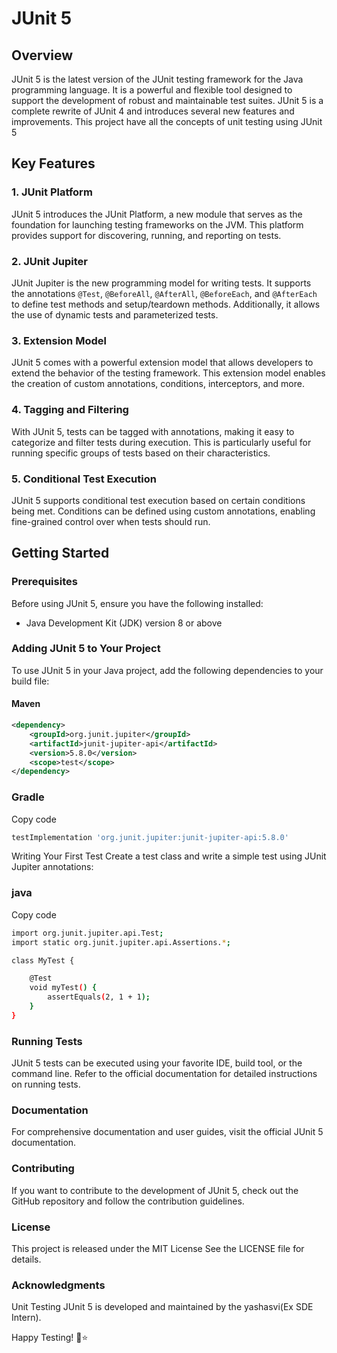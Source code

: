 # JUnit 5

## Overview

JUnit 5 is the latest version of the JUnit testing framework for the Java programming language. It is a powerful and flexible tool designed to support the development of robust and maintainable test suites. JUnit 5 is a complete rewrite of JUnit 4 and introduces several new features and improvements.
This project have all the concepts of unit testing using JUnit 5

## Key Features

### 1. **JUnit Platform**

JUnit 5 introduces the JUnit Platform, a new module that serves as the foundation for launching testing frameworks on the JVM. This platform provides support for discovering, running, and reporting on tests.

### 2. **JUnit Jupiter**

JUnit Jupiter is the new programming model for writing tests. It supports the annotations `@Test`, `@BeforeAll`, `@AfterAll`, `@BeforeEach`, and `@AfterEach` to define test methods and setup/teardown methods. Additionally, it allows the use of dynamic tests and parameterized tests.

### 3. **Extension Model**

JUnit 5 comes with a powerful extension model that allows developers to extend the behavior of the testing framework. This extension model enables the creation of custom annotations, conditions, interceptors, and more.

### 4. **Tagging and Filtering**

With JUnit 5, tests can be tagged with annotations, making it easy to categorize and filter tests during execution. This is particularly useful for running specific groups of tests based on their characteristics.

### 5. **Conditional Test Execution**

JUnit 5 supports conditional test execution based on certain conditions being met. Conditions can be defined using custom annotations, enabling fine-grained control over when tests should run.

## Getting Started

### Prerequisites

Before using JUnit 5, ensure you have the following installed:

- Java Development Kit (JDK) version 8 or above

### Adding JUnit 5 to Your Project

To use JUnit 5 in your Java project, add the following dependencies to your build file:

#### Maven
```xml
<dependency>
    <groupId>org.junit.jupiter</groupId>
    <artifactId>junit-jupiter-api</artifactId>
    <version>5.8.0</version>
    <scope>test</scope>
</dependency>

``` 


### Gradle

Copy code
```bash
testImplementation 'org.junit.jupiter:junit-jupiter-api:5.8.0'
```
Writing Your First Test
Create a test class and write a simple test using JUnit Jupiter annotations:


### java
Copy code
``` bash
import org.junit.jupiter.api.Test;
import static org.junit.jupiter.api.Assertions.*;

class MyTest {

    @Test
    void myTest() {
        assertEquals(2, 1 + 1);
    }
}
```

### Running Tests
JUnit 5 tests can be executed using your favorite IDE, build tool, or the command line. Refer to the official documentation for detailed instructions on running tests.

### Documentation
For comprehensive documentation and user guides, visit the official JUnit 5 documentation.

### Contributing
If you want to contribute to the development of JUnit 5, check out the GitHub repository and follow the contribution guidelines.

### License
This project is released under the MIT License  See the LICENSE file for details.

### Acknowledgments
Unit Testing JUnit 5 is developed and maintained by the yashasvi(Ex SDE Intern).

Happy Testing! 🚀⭐️